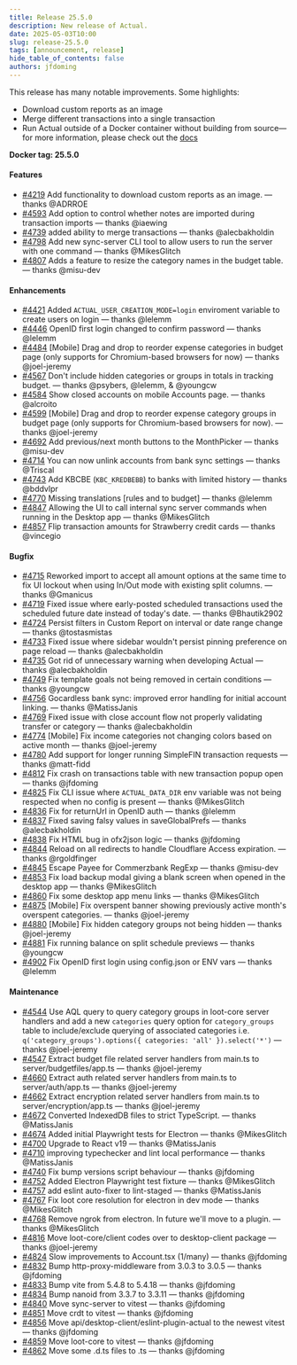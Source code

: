 ```yaml
---
title: Release 25.5.0
description: New release of Actual.
date: 2025-05-03T10:00
slug: release-25.5.0
tags: [announcement, release]
hide_table_of_contents: false
authors: jfdoming
---
```


This release has many notable improvements. Some highlights:

- Download custom reports as an image
- Merge different transactions into a single transaction
- Run Actual outside of a Docker container without building from source—for more information, please check out the [docs](https://actualbudget.org/docs/install/cli-tool)

<!--truncate-->

**Docker tag: 25.5.0**

#### Features

- [#4219](https://github.com/actualbudget/actual/pull/4219) Add functionality to download custom reports as an image. — thanks @ADRROE
- [#4593](https://github.com/actualbudget/actual/pull/4593) Add option to control whether notes are imported during transaction imports — thanks @iaewing
- [#4739](https://github.com/actualbudget/actual/pull/4739) added ability to merge transactions — thanks @alecbakholdin
- [#4798](https://github.com/actualbudget/actual/pull/4798) Add new sync-server CLI tool to allow users to run the server with one command — thanks @MikesGlitch
- [#4807](https://github.com/actualbudget/actual/pull/4807) Adds a feature to resize the category names in the budget table. — thanks @misu-dev

#### Enhancements

- [#4421](https://github.com/actualbudget/actual/pull/4421) Added `ACTUAL_USER_CREATION_MODE=login` enviroment variable to create users on login — thanks @lelemm
- [#4446](https://github.com/actualbudget/actual/pull/4446) OpenID first login changed to confirm password — thanks @lelemm
- [#4484](https://github.com/actualbudget/actual/pull/4484) [Mobile] Drag and drop to reorder expense categories in budget page (only supports for Chromium-based browsers for now) — thanks @joel-jeremy
- [#4567](https://github.com/actualbudget/actual/pull/4567) Don't include hidden categories or groups in totals in tracking budget. — thanks @psybers, @lelemm, & @youngcw
- [#4584](https://github.com/actualbudget/actual/pull/4584) Show closed accounts on mobile Accounts page. — thanks @alcroito
- [#4599](https://github.com/actualbudget/actual/pull/4599) [Mobile] Drag and drop to reorder expense category groups in budget page (only supports for Chromium-based browsers for now). — thanks @joel-jeremy
- [#4692](https://github.com/actualbudget/actual/pull/4692) Add previous/next month buttons to the MonthPicker — thanks @misu-dev
- [#4714](https://github.com/actualbudget/actual/pull/4714) You can now unlink accounts from bank sync settings — thanks @Triscal
- [#4743](https://github.com/actualbudget/actual/pull/4743) Add KBCBE (`KBC_KREDBEBB`) to banks with limited history — thanks @bddvlpr
- [#4770](https://github.com/actualbudget/actual/pull/4770) Missing translations [rules and to budget] — thanks @lelemm
- [#4847](https://github.com/actualbudget/actual/pull/4847) Allowing the UI to call internal sync server commands when running in the Desktop app — thanks @MikesGlitch
- [#4857](https://github.com/actualbudget/actual/pull/4857) Flip transaction amounts for Strawberry credit cards — thanks @vincegio

#### Bugfix

- [#4715](https://github.com/actualbudget/actual/pull/4715) Reworked import to accept all amount options at the same time to fix UI lockout when using In/Out mode with existing split columns. — thanks @Gmanicus
- [#4719](https://github.com/actualbudget/actual/pull/4719) Fixed issue where early-posted scheduled transactions used the scheduled future date instead of today's date. — thanks @Bhautik2902
- [#4724](https://github.com/actualbudget/actual/pull/4724) Persist filters in Custom Report on interval or date range change — thanks @tostasmistas
- [#4733](https://github.com/actualbudget/actual/pull/4733) Fixed issue where sidebar wouldn't persist pinning preference on page reload — thanks @alecbakholdin
- [#4735](https://github.com/actualbudget/actual/pull/4735) Got rid of unnecessary warning when developing Actual — thanks @alecbakholdin
- [#4749](https://github.com/actualbudget/actual/pull/4749) Fix template goals not being removed in certain conditions — thanks @youngcw
- [#4756](https://github.com/actualbudget/actual/pull/4756) Gocardless bank sync: improved error handling for initial account linking. — thanks @MatissJanis
- [#4769](https://github.com/actualbudget/actual/pull/4769) Fixed issue with close account flow not properly validating transfer or category — thanks @alecbakholdin
- [#4774](https://github.com/actualbudget/actual/pull/4774) [Mobile] Fix income categories not changing colors based on active month — thanks @joel-jeremy
- [#4780](https://github.com/actualbudget/actual/pull/4780) Add support for longer running SimpleFIN transaction requests — thanks @matt-fidd
- [#4812](https://github.com/actualbudget/actual/pull/4812) Fix crash on transactions table with new transaction popup open — thanks @jfdoming
- [#4825](https://github.com/actualbudget/actual/pull/4825) Fix CLI issue where `ACTUAL_DATA_DIR` env variable was not being respected when no config is present — thanks @MikesGlitch
- [#4836](https://github.com/actualbudget/actual/pull/4836) Fix for returnUrl in OpenID auth — thanks @lelemm
- [#4837](https://github.com/actualbudget/actual/pull/4837) Fixed saving falsy values in saveGlobalPrefs — thanks @alecbakholdin
- [#4838](https://github.com/actualbudget/actual/pull/4838) Fix HTML bug in ofx2json logic — thanks @jfdoming
- [#4844](https://github.com/actualbudget/actual/pull/4844) Reload on all redirects to handle Cloudflare Access expiration. — thanks @rgoldfinger
- [#4845](https://github.com/actualbudget/actual/pull/4845) Escape Payee for Commerzbank RegExp — thanks @misu-dev
- [#4853](https://github.com/actualbudget/actual/pull/4853) Fix load backup modal giving a blank screen when opened in the desktop app — thanks @MikesGlitch
- [#4860](https://github.com/actualbudget/actual/pull/4860) Fix some desktop app menu links — thanks @MikesGlitch
- [#4875](https://github.com/actualbudget/actual/pull/4875) [Mobile] Fix overspent banner showing previously active month's overspent categories. — thanks @joel-jeremy
- [#4880](https://github.com/actualbudget/actual/pull/4880) [Mobile] Fix hidden category groups not being hidden — thanks @joel-jeremy
- [#4881](https://github.com/actualbudget/actual/pull/4881) Fix running balance on split schedule previews — thanks @youngcw
- [#4902](https://github.com/actualbudget/actual/pull/4902) Fix OpenID first login using config.json or ENV vars — thanks @lelemm

#### Maintenance

- [#4544](https://github.com/actualbudget/actual/pull/4544) Use AQL query to query category groups in loot-core server handlers and add a new `categories` query option for `category_groups` table to include/exclude querying of associated categories i.e. `q('category_groups').options({ categories: 'all' }).select('*')` — thanks @joel-jeremy
- [#4547](https://github.com/actualbudget/actual/pull/4547) Extract budget file related server handlers from main.ts to server/budgetfiles/app.ts — thanks @joel-jeremy
- [#4660](https://github.com/actualbudget/actual/pull/4660) Extract auth related server handlers from main.ts to server/auth/app.ts — thanks @joel-jeremy
- [#4662](https://github.com/actualbudget/actual/pull/4662) Extract encryption related server handlers from main.ts to server/encryption/app.ts — thanks @joel-jeremy
- [#4672](https://github.com/actualbudget/actual/pull/4672) Converted IndexedDB files to strict TypeScript. — thanks @MatissJanis
- [#4674](https://github.com/actualbudget/actual/pull/4674) Added initial Playwright tests for Electron — thanks @MikesGlitch
- [#4700](https://github.com/actualbudget/actual/pull/4700) Upgrade to React v19 — thanks @MatissJanis
- [#4710](https://github.com/actualbudget/actual/pull/4710) improving typechecker and lint local performance — thanks @MatissJanis
- [#4740](https://github.com/actualbudget/actual/pull/4740) Fix bump versions script behaviour — thanks @jfdoming
- [#4752](https://github.com/actualbudget/actual/pull/4752) Added Electron Playwright test fixture — thanks @MikesGlitch
- [#4757](https://github.com/actualbudget/actual/pull/4757) add eslint auto-fixer to lint-staged — thanks @MatissJanis
- [#4767](https://github.com/actualbudget/actual/pull/4767) Fix loot core resolution for electron in dev mode — thanks @MikesGlitch
- [#4768](https://github.com/actualbudget/actual/pull/4768) Remove ngrok from electron. In future we'll move to a plugin. — thanks @MikesGlitch
- [#4816](https://github.com/actualbudget/actual/pull/4816) Move loot-core/client codes over to desktop-client package — thanks @joel-jeremy
- [#4824](https://github.com/actualbudget/actual/pull/4824) Slow improvements to Account.tsx (1/many) — thanks @jfdoming
- [#4832](https://github.com/actualbudget/actual/pull/4832) Bump http-proxy-middleware from 3.0.3 to 3.0.5 — thanks @jfdoming
- [#4833](https://github.com/actualbudget/actual/pull/4833) Bump vite from 5.4.8 to 5.4.18 — thanks @jfdoming
- [#4834](https://github.com/actualbudget/actual/pull/4834) Bump nanoid from 3.3.7 to 3.3.11 — thanks @jfdoming
- [#4840](https://github.com/actualbudget/actual/pull/4840) Move sync-server to vitest — thanks @jfdoming
- [#4851](https://github.com/actualbudget/actual/pull/4851) Move crdt to vitest — thanks @jfdoming
- [#4856](https://github.com/actualbudget/actual/pull/4856) Move api/desktop-client/eslint-plugin-actual to the newest vitest — thanks @jfdoming
- [#4859](https://github.com/actualbudget/actual/pull/4859) Move loot-core to vitest — thanks @jfdoming
- [#4862](https://github.com/actualbudget/actual/pull/4862) Move some .d.ts files to .ts — thanks @jfdoming
